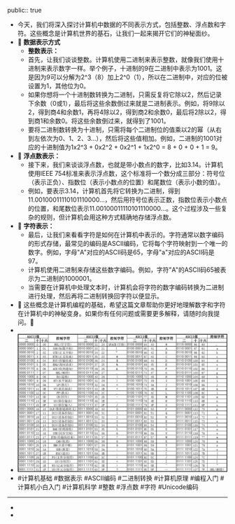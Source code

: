 public:: true

- 今天，我们将深入探讨计算机中数据的不同表示方式，包括整数、浮点数和字符。这些概念是计算机世界的基石，让我们一起来揭开它们的神秘面纱。
- 🔵 **数据表示方式**
	- **整数表示：**
	- 首先，让我们谈谈整数。计算机使用二进制来表示整数，就像我们使用十进制来表示数字一样。举个例子，十进制的9在二进制中表示为1001。这是因为9可以分解为2^3（8）加上2^0（1），所以在二进制中，对应的位被设置为1，其他位为0。
	- 如果你想将一个十进制数转换为二进制，只需反复将它除以2，然后记录下余数（0或1），最后将这些余数倒过来就是二进制表示。例如，将9除以2，得到商4和余数1，再将4除以2，得到商2和余数0，最后将2除以2，得到商1和余数0。将这些余数倒过来，就得到了1001。
	- 要将二进制数转换为十进制，只需将每个二进制位的值乘以2的幂（从右到左依次为0、1、2、3...），然后将这些值相加。例如，二进制的1001对应的十进制值为1x2^3 + 0x2^2 + 0x2^1 + 1x2^0 = 8 + 0 + 0 + 1 = 9。
- 🔵 **浮点数表示：**
	- 接下来，我们来谈谈浮点数，也就是带小数点的数字，比如3.14。计算机使用IEEE 754标准来表示浮点数，这个标准将一个数分成三部分：符号位（表示正负）、指数位（表示小数点的位置）和尾数位（表示小数的值）。
	- 例如，要表示3.14，计算机首先将它转换为二进制，得到11.00100011110101110000...，然后用符号位表示正数，指数位表示小数点的位置，和尾数位表示11.00100011110101110000...。这个过程涉及一些复杂的规则，但计算机会用这种方式精确地存储浮点数。
- 🔵 **字符表示：**
	- 最后，让我们来看看字符是如何在计算机中表示的。字符通常以数字编码的形式存储，最常见的编码是ASCII编码，它将每个字符映射到一个唯一的数字。例如，字母"A"对应的ASCII码是65，字母"a"对应的ASCII码是97。
	- 计算机使用二进制来存储这些数字编码。例如，字符"A"的ASCII码65被表示为二进制的1000001。
	- 当需要在计算机中处理文本时，计算机会将字符的数字编码转换为二进制进行处理，然后再将二进制转换回字符以便显示。
- 🔵  这些概念是计算机编程的基础，希望这篇文章帮助你更好地理解数字和字符在计算机中的神秘变身。如果你有任何问题或需要更多解释，请随时向我提问。🧐
-
- ![view.jpg](../assets/view_1696560857043_0.jpg)
- #计算机基础 #数据表示 #ASCII编码 #二进制转换  #计算机原理  #编程入门 #计算机小白入门 #计算机科学 #整数 #浮点数 #字符 #Unicode编码
- ---
-
-